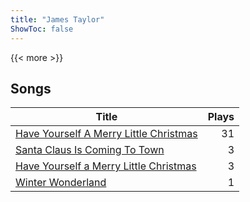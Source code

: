 ```yaml
---
title: "James Taylor"
ShowToc: false
---
```


{{< more >}}

## Songs
Title | Plays 
----- | -----: 
[Have Yourself A Merry Little Christmas](/songs/have-yourself-a-merry-little-christmas) | 31
[Santa Claus Is Coming To Town](/songs/santa-claus-is-coming-to-town) | 3
[Have Yourself a Merry Little Christmas](/songs/have-yourself-a-merry-little-christmas) | 3
[Winter Wonderland](/songs/winter-wonderland) | 1

